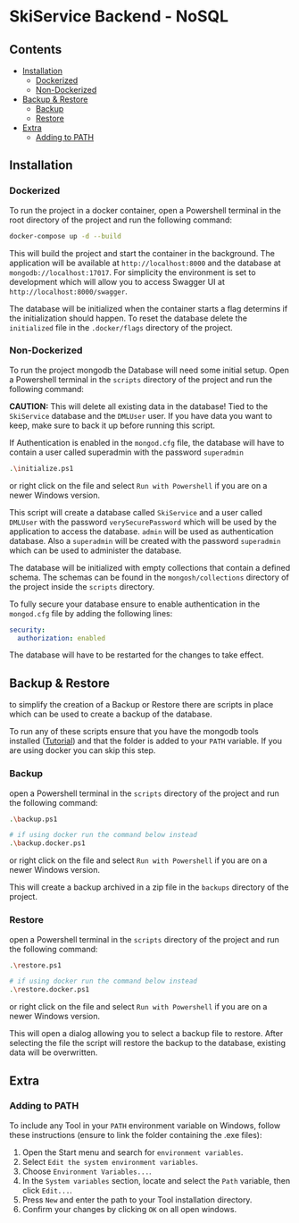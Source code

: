 # SkiService Backend - NoSQL <!-- omit in toc -->

## Contents <!-- omit in toc -->

- [Installation](#installation)
  - [Dockerized](#dockerized)
  - [Non-Dockerized](#non-dockerized)
- [Backup \& Restore](#backup--restore)
  - [Backup](#backup)
  - [Restore](#restore)
- [Extra](#extra)
  - [Adding to PATH](#adding-to-path)

## Installation

### Dockerized

To run the project in a docker container, open a Powershell terminal in the root directory of the project and run the following command:

```bash
docker-compose up -d --build
```

This will build the project and start the container in the background. The application will be available at `http://localhost:8000` and the database at `mongodb://localhost:17017`. For simplicity the environment is set to development which will allow you to access Swagger UI at `http://localhost:8000/swagger`.

The database will be initialized when the container starts a flag determins if the initialization should happen. To reset the database delete the `initialized` file in the `.docker/flags` directory of the project.

### Non-Dockerized


To run the project mongodb the Database will need some initial setup.
Open a Powershell terminal in the `scripts` directory of the project and run the following command:

**CAUTION:** This will delete all existing data in the database! Tied to the `SkiService` database and the `DMLUser` user. If you have data you want to keep, make sure to back it up before running this script.

If Authentication is enabled in the `mongod.cfg` file, the database will have to contain a user called superadmin with the password `superadmin`

```bash
.\initialize.ps1
```

or right click on the file and select `Run with Powershell` if you are on a newer Windows version.

This script will create a database called `SkiService` and a user called `DMLUser` with the password `verySecurePassword` which will be used by the application to access the database. `admin` will be used as authentication database. Also a `superadmin` will be created with the password `superadmin` which can be used to administer the database.

The database will be initialized with empty collections that contain a defined schema. The schemas can be found in the `mongosh/collections` directory of the project inside the `scripts` directory.

To fully secure your database ensure to enable authentication in the `mongod.cfg` file by adding the following lines:

```yaml
security:
  authorization: enabled
```

The database will have to be restarted for the changes to take effect.

## Backup & Restore

to simplify the creation of a Backup or Restore there are scripts in place which can be used to create a backup of the database.

To run any of these scripts ensure that you have the mongodb tools installed ([Tutorial](https://www.mongodb.com/docs/database-tools/installation/installation-windows/)) and that the folder is added to your `PATH` variable. If you are using docker you can skip this step.

### Backup

open a Powershell terminal in the `scripts` directory of the project and run the following command:

```bash
.\backup.ps1

# if using docker run the command below instead
.\backup.docker.ps1
```

or right click on the file and select `Run with Powershell` if you are on a newer Windows version.

This will create a backup archived in a zip file in the `backups` directory of the project.

### Restore

open a Powershell terminal in the `scripts` directory of the project and run the following command:

```bash
.\restore.ps1

# if using docker run the command below instead
.\restore.docker.ps1
```

or right click on the file and select `Run with Powershell` if you are on a newer Windows version.

This will open a dialog allowing you to select a backup file to restore. After selecting the file the script will restore the backup to the database, existing data will be overwritten.

## Extra

### Adding to PATH

To include any Tool in your `PATH` environment variable on Windows, follow these instructions (ensure to link the folder containing the .exe files):

1. Open the Start menu and search for `environment variables`.
2. Select `Edit the system environment variables`.
3. Choose `Environment Variables...`.
4. In the `System variables` section, locate and select the `Path` variable, then click `Edit...`.
5. Press `New` and enter the path to your Tool installation directory.
6. Confirm your changes by clicking `OK` on all open windows.